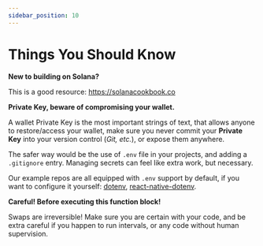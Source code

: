 ```yaml
---
sidebar_position: 10
---
```


# Things You Should Know

**New to building on Solana?**

This is a good resource: https://solanacookbook.co

**Private Key, beware of compromising your wallet.**

A wallet Private Key is the most important strings of text, that allows anyone to restore/access your wallet, make sure you never commit your **Private Key** into your version control (*Git, etc.*), or expose them anywhere.

The safer way would be the use of `.env` file in your projects, and adding a `.gitignore` entry. Managing secrets can feel like extra work, but necessary.

Our example repos are all equipped with `.env` support by default, if you want to configure it yourself: [dotenv](https://github.com/motdotla/dotenv#readme), [react-native-dotenv](https://github.com/goatandsheep/react-native-dotenv).

**Careful! Before executing this function block!**

Swaps are irreversible! Make sure you are certain with your code, and be extra careful if you happen to run intervals, or any code without human supervision.